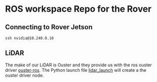 # ROS workspace Repo for the Rover
## Connecting to Rover Jetson
`ssh nvidia@10.240.0.10`
## LiDAR
The make of our LiDAR is Ouster and they provide us with the ros ouster driver [ouster-ros](https://github.com/ouster-lidar/ouster-ros/tree/ros2). The Python launch file [lidar_launch](./launch_files/lidar_launch.py) will create a the ouster driver node.
